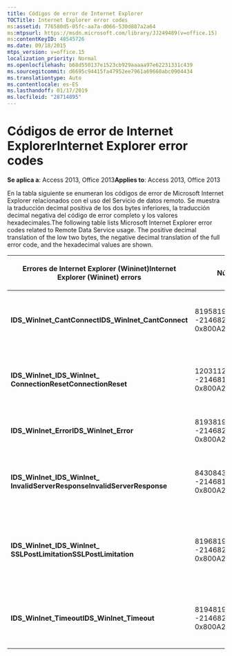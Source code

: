```yaml
---
title: Códigos de error de Internet Explorer
TOCTitle: Internet Explorer error codes
ms:assetid: 776580d5-05fc-aa7a-d066-530d887a2a64
ms:mtpsurl: https://msdn.microsoft.com/library/JJ249489(v=office.15)
ms:contentKeyID: 48545726
ms.date: 09/18/2015
mtps_version: v=office.15
localization_priority: Normal
ms.openlocfilehash: b68d550137e1523cb929aaaaa97e62231331c439
ms.sourcegitcommit: d6695c94415fa47952ee7961a69660abc0904434
ms.translationtype: Auto
ms.contentlocale: es-ES
ms.lasthandoff: 01/17/2019
ms.locfileid: "28714895"
---
```

# <a name="internet-explorer-error-codes"></a><span data-ttu-id="6117f-102">Códigos de error de Internet Explorer</span><span class="sxs-lookup"><span data-stu-id="6117f-102">Internet Explorer error codes</span></span>

<span data-ttu-id="6117f-103">**Se aplica a**: Access 2013, Office 2013</span><span class="sxs-lookup"><span data-stu-id="6117f-103">**Applies to**: Access 2013, Office 2013</span></span>

<span data-ttu-id="6117f-p101">En la tabla siguiente se enumeran los códigos de error de Microsoft Internet Explorer relacionados con el uso del Servicio de datos remoto. Se muestra la traducción decimal positiva de los dos bytes inferiores, la traducción decimal negativa del código de error completo y los valores hexadecimales.</span><span class="sxs-lookup"><span data-stu-id="6117f-p101">The following table lists Microsoft Internet Explorer error codes related to Remote Data Service usage. The positive decimal translation of the low two bytes, the negative decimal translation of the full error code, and the hexadecimal values are shown.</span></span>

<table>
<colgroup>
<col style="width: 33%" />
<col style="width: 33%" />
<col style="width: 33%" />
</colgroup>
<thead>
<tr class="header">
<th><p><span data-ttu-id="6117f-106">Errores de Internet Explorer (Wininet)</span><span class="sxs-lookup"><span data-stu-id="6117f-106">Internet Explorer (Wininet) errors</span></span></p></th>
<th><p><span data-ttu-id="6117f-107">Número</span><span class="sxs-lookup"><span data-stu-id="6117f-107">Number</span></span></p></th>
<th><p><span data-ttu-id="6117f-108">Descripción</span><span class="sxs-lookup"><span data-stu-id="6117f-108">Description</span></span></p></th>
</tr>
</thead>
<tbody>
<tr class="odd">
<td><p><span data-ttu-id="6117f-109"><strong>IDS_WinInet_CantConnect</strong></span><span class="sxs-lookup"><span data-stu-id="6117f-109"><strong>IDS_WinInet_CantConnect</strong></span></span></p></td>
<td><p><span data-ttu-id="6117f-110">8195</span><span class="sxs-lookup"><span data-stu-id="6117f-110">8195</span></span><br />
<span data-ttu-id="6117f-111">-2146820093</span><span class="sxs-lookup"><span data-stu-id="6117f-111">-2146820093</span></span><br />
<span data-ttu-id="6117f-112">0x800A2003</span><span class="sxs-lookup"><span data-stu-id="6117f-112">0x800A2003</span></span></p></td>
<td><p><span data-ttu-id="6117f-113">Error en cliente Internet: no se puede conectar al servidor.</span><span class="sxs-lookup"><span data-stu-id="6117f-113">Internet Client Error: Cannot Connect to Server.</span></span></p></td>
</tr>
<tr class="even">
<td><p><span data-ttu-id="6117f-114"><strong>IDS_WinInet_</span><span class="sxs-lookup"><span data-stu-id="6117f-114"><strong>IDS_WinInet_</span></span><br />
<span data-ttu-id="6117f-115">ConnectionReset</strong></span><span class="sxs-lookup"><span data-stu-id="6117f-115">ConnectionReset</strong></span></span></p></td>
<td><p><span data-ttu-id="6117f-116">12031</span><span class="sxs-lookup"><span data-stu-id="6117f-116">12031</span></span><br />
<span data-ttu-id="6117f-117">-2146816257</span><span class="sxs-lookup"><span data-stu-id="6117f-117">-2146816257</span></span><br />
<span data-ttu-id="6117f-118">0x800A2EFF</span><span class="sxs-lookup"><span data-stu-id="6117f-118">0x800A2EFF</span></span></p></td>
<td><p><span data-ttu-id="6117f-119">Error en cliente Internet: conexión restablecida.</span><span class="sxs-lookup"><span data-stu-id="6117f-119">Internet Client Error: Connection Reset.</span></span></p></td>
</tr>
<tr class="odd">
<td><p><span data-ttu-id="6117f-120"><strong>IDS_WinInet_Error</strong></span><span class="sxs-lookup"><span data-stu-id="6117f-120"><strong>IDS_WinInet_Error</strong></span></span></p></td>
<td><p><span data-ttu-id="6117f-121">8193</span><span class="sxs-lookup"><span data-stu-id="6117f-121">8193</span></span><br />
<span data-ttu-id="6117f-122">-2146820095</span><span class="sxs-lookup"><span data-stu-id="6117f-122">-2146820095</span></span><br />
<span data-ttu-id="6117f-123">0x800A2001</span><span class="sxs-lookup"><span data-stu-id="6117f-123">0x800A2001</span></span></p></td>
<td><p><span data-ttu-id="6117f-124">Error en cliente Internet.</span><span class="sxs-lookup"><span data-stu-id="6117f-124">Internet Client Error.</span></span></p></td>
</tr>
<tr class="even">
<td><p><span data-ttu-id="6117f-125"><strong>IDS_WinInet_</span><span class="sxs-lookup"><span data-stu-id="6117f-125"><strong>IDS_WinInet_</span></span><br />
<span data-ttu-id="6117f-126">InvalidServerResponse</strong></span><span class="sxs-lookup"><span data-stu-id="6117f-126">InvalidServerResponse</strong></span></span></p></td>
<td><p><span data-ttu-id="6117f-127">8430</span><span class="sxs-lookup"><span data-stu-id="6117f-127">8430</span></span><br />
<span data-ttu-id="6117f-128">-2146819858</span><span class="sxs-lookup"><span data-stu-id="6117f-128">-2146819858</span></span><br />
<span data-ttu-id="6117f-129">0x800A20EE</span><span class="sxs-lookup"><span data-stu-id="6117f-129">0x800A20EE</span></span></p></td>
<td><p><span data-ttu-id="6117f-130">Error en cliente Internet: respuesta de servidor no válida.</span><span class="sxs-lookup"><span data-stu-id="6117f-130">Internet Client Error: Invalid Server Response.</span></span></p></td>
</tr>
<tr class="odd">
<td><p><span data-ttu-id="6117f-131"><strong>IDS_WinInet_</span><span class="sxs-lookup"><span data-stu-id="6117f-131"><strong>IDS_WinInet_</span></span><br />
<span data-ttu-id="6117f-132">SSLPostLimitation</strong></span><span class="sxs-lookup"><span data-stu-id="6117f-132">SSLPostLimitation</strong></span></span></p></td>
<td><p><span data-ttu-id="6117f-133">8196</span><span class="sxs-lookup"><span data-stu-id="6117f-133">8196</span></span><br />
<span data-ttu-id="6117f-134">-2146820092</span><span class="sxs-lookup"><span data-stu-id="6117f-134">-2146820092</span></span><br />
<span data-ttu-id="6117f-135">0x800A2004</span><span class="sxs-lookup"><span data-stu-id="6117f-135">0x800A2004</span></span></p></td>
<td><p><span data-ttu-id="6117f-136">Error en cliente Internet: error SSL (probable límite de 32 KB en la carga de datos).</span><span class="sxs-lookup"><span data-stu-id="6117f-136">Internet Client Error: SSL Error (possibly 32K data upload limitation).</span></span></p></td>
</tr>
<tr class="even">
<td><p><span data-ttu-id="6117f-137"><strong>IDS_WinInet_Timeout</strong></span><span class="sxs-lookup"><span data-stu-id="6117f-137"><strong>IDS_WinInet_Timeout</strong></span></span></p></td>
<td><p><span data-ttu-id="6117f-138">8194</span><span class="sxs-lookup"><span data-stu-id="6117f-138">8194</span></span><br />
<span data-ttu-id="6117f-139">-2146820094</span><span class="sxs-lookup"><span data-stu-id="6117f-139">-2146820094</span></span><br />
<span data-ttu-id="6117f-140">0x800A2002</span><span class="sxs-lookup"><span data-stu-id="6117f-140">0x800A2002</span></span></p></td>
<td><p><span data-ttu-id="6117f-141">Error en cliente Internet: excedido el tiempo de espera en la petición.</span><span class="sxs-lookup"><span data-stu-id="6117f-141">Internet Client Error: Request Timeout.</span></span></p></td>
</tr>
</tbody>
</table>

